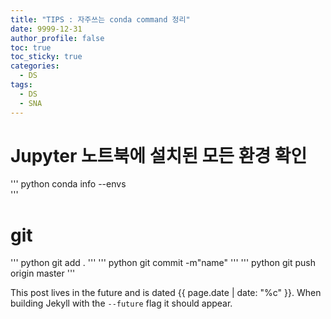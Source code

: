 ```yaml
---
title: "TIPS : 자주쓰는 conda command 정리"
date: 9999-12-31
author_profile: false
toc: true
toc_sticky: true
categories:
  - DS
tags:
  - DS
  - SNA
---
```


# Jupyter 노트북에 설치된 모든 환경 확인
''' python
conda info --envs  
'''

# git
''' python
git add .
'''
''' python
git commit -m"name"
'''
''' python
git push origin master
'''




This post lives in the future and is dated {{ page.date | date: "%c" }}. When building Jekyll with the `--future` flag it should appear.
